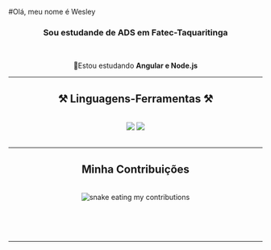#Olá, meu nome é Wesley

<h3 align="center">Sou estudande de ADS em Fatec-Taquaritinga </h3>

<br/>

<div align="center">
 
🌱Estou estudando **Angular e Node.js** 

 </div>
 

 <hr/>
 
<h2 align="center">⚒️ Linguagens-Ferramentas ⚒️</h2>
<br/>
<div align="center">
    <img src="https://skillicons.dev/icons?i=bootstrap,html,css,vscode,github" />
    <img src="https://skillicons.dev/icons?i=python,javascript,c,cs,java" /><br>
</div>

<br/>
<hr/>

<div align="center">
  <h2> Minha Contribuições </h2>
  <br>
  <img alt="snake eating my contributions" src="https://raw.githubusercontent.com/Wesley-dSA/Wesley-dSA/main/github-snake.svg" />

  <br/><br/><br/>
</div>

<hr/>

